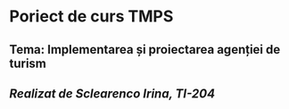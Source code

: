 # Poriect de curs TMPS
## Tema: Implementarea și proiectarea agenției de turism
## *Realizat de Sclearenco Irina, TI-204*